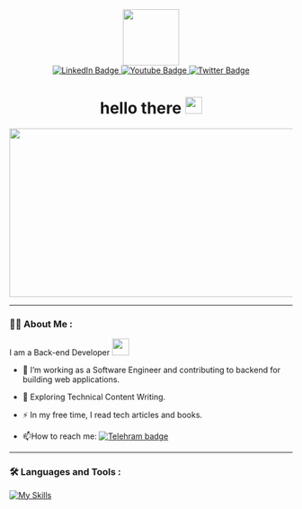 <div id="header" align="center">
  <img src="https://media.giphy.com/media/M9gbBd9nbDrOTu1Mqx/giphy.gif" width="100"/>
  <div id="badges">
    <a href="https://www.linkedin.com/in/amirhossein-mobini-b75094235/">
      <img src="https://img.shields.io/badge/LinkedIn-blue?style=for-the-badge&logo=linkedin&logoColor=white" alt="LinkedIn Badge"/>
    </a>
    <a href="https://t.me/TheAmirhosssein">
      <img src="https://img.shields.io/badge/Telegram-white?style=for-the-badge&logo=telegram&logoColor=blue" alt="Youtube Badge"/>
    </a>
    <a href="https://twitter.com/AmirH_Mobini">
      <img src="https://img.shields.io/badge/Twitter-blue?style=for-the-badge&logo=twitter&logoColor=white" alt="Twitter Badge"/>
    </a>
  </div>
  <h1>
     hello there
     <img src="https://media.giphy.com/media/hvRJCLFzcasrR4ia7z/giphy.gif" width="30px"/>
  </h1>
</div>
<div align="center">
  <img src="https://media.giphy.com/media/dWesBcTLavkZuG35MI/giphy.gif" width="600" height="300"/>
</div>

---

### :man_technologist: About Me :
I am a Back-end Developer <img src="https://media.giphy.com/media/WUlplcMpOCEmTGBtBW/giphy.gif" width="30">
- :telescope: I’m working as a Software Engineer and contributing to backend for building web applications.

- :seedling: Exploring Technical Content Writing.

- :zap: In my free time, I read tech articles and books.

- :mailbox:How to reach me: [![Telehram badge](https://img.shields.io/badge/-blue?style=flat&logo=Telegram&logoColor=white)](https://t.me/TheAmirhosssein)

---

### :hammer_and_wrench: Languages and Tools :

[![My Skills](https://skillicons.dev/icons?i=python,django,fastapi,mongodb,postgresql,docker,js,mysql,,sass,git,github,linux,vscode,go,html,css)](https://skillicons.dev)

